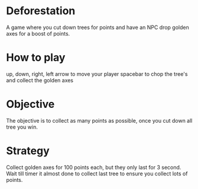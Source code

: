 # Deforestation
A game where you cut down trees for points and have an NPC drop golden axes for a boost of points.
# How to play
up, down, right, left arrow to move your player
spacebar to chop the tree's and collect the golden axes
# Objective
The objective is to collect as many points as possible, once you cut down all tree you win.
# Strategy
Collect golden axes for 100 points each, but they only last for 3 second.
Wait till timer it almost done to collect last tree to ensure you collect lots of points.

